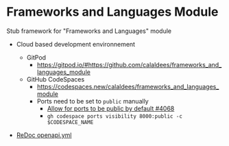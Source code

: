 # Frameworks and Languages Module
Stub framework for "Frameworks and Languages" module

* Cloud based development environnement
    * GitPod
        * https://gitpod.io/#https://github.com/calaldees/frameworks_and_languages_module
    * GitHub CodeSpaces
        *  https://codespaces.new/calaldees/frameworks_and_languages_module
        * Ports need to be set to `public` manually
            * [Allow for ports to be public by default #4068](https://github.com/orgs/community/discussions/4068)
            * `gh codespace ports visibility 8000:public -c $CODESPACE_NAME`

* [ReDoc openapi.yml](https://redocly.github.io/redoc/?url=https://raw.githubusercontent.com/calaldees/frameworks_and_languages_module/main/openapi.yml)
